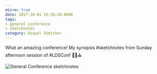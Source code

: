 ```yaml
---
micro: true
date: 2017-10-01 15:36:20-0600
tags:
- general conference
- sketchnotes
category: Gospel Sketcher
---
```


What an amazing conference! My synopsis #sketchnotes from Sunday afternoon session of #LDSConf ✍🏼⛪️

<img src="https://media.bennorris.org/images/gospelsketcher/uploads/2018/8961e9564f.jpg" alt="General Conference sketchnotes" />
